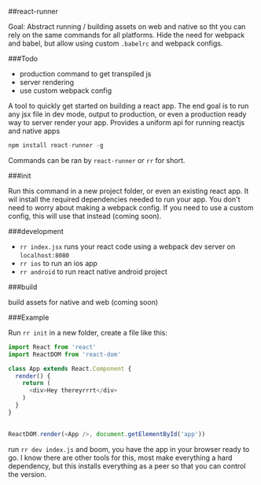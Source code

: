 ##react-runner

Goal: Abstract running / building assets on web and native so tht you can rely on the same commands for all platforms. Hide the need for webpack and babel, but allow using custom `.babelrc` and webpack configs.

###Todo

 - production command to get transpiled js
 - server rendering
 - use custom webpack config

A tool to quickly get started on building a react app. The end goal is to run any jsx file in dev mode, output to production, or even a production ready way to server render your app. Provides a uniform api for running reactjs and native apps

```js
npm install react-runner -g
```

Commands can be ran by `react-runner` or `rr` for short.

###init

Run this command in a new project folder, or even an existing react app. It wil install the required dependencies needed to run your app. You don't need to worry about making a webpack config. If you need to use a custom config, this will use that instead (coming soon).


###development

- `rr index.jsx` runs your react code using a webpack dev server on `localhost:8080`
- `rr ios` to run an ios app
- `rr android` to run react native android project

###build

build assets for native and web (coming soon)

###Example

Run `rr init` in a new folder, create a file like this: 

```js
import React from 'react'
import ReactDOM from 'react-dom'

class App extends React.Component {
  render() {
    return (
      <div>Hey thereyrrrt</div>
    )
  }
}
  

ReactDOM.render(<App />, document.getElementById('app'))
```

run `rr dev index.js` and boom, you have the app in your browser ready to go. I know there are other tools for this, most make everything a hard dependency, but this installs everything as a peer so that you can control the version.
